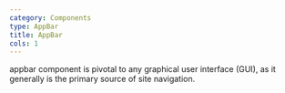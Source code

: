 ```yaml
---
category: Components
type: AppBar
title: AppBar
cols: 1
---
```


appbar component is pivotal to any graphical user interface (GUI), as it generally is the primary source of site navigation.